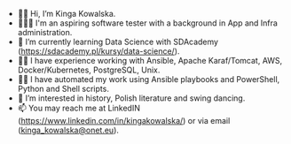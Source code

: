 - 👋🏻 Hi, I’m Kinga Kowalska.
- 👩🏻‍💻 I'm an aspiring software tester with a background in App and Infra administration. 
- 🌱 I’m currently learning Data Science with SDAcademy (https://sdacademy.pl/kursy/data-science/).
- 💪🏻 I have experience working with Ansible, Apache Karaf/Tomcat, AWS, Docker/Kubernetes, PostgreSQL, Unix.
- ✍🏻 I have automated my work using Ansible playbooks and PowerShell, Python and Shell scripts.
- 👀 I’m interested in history, Polish literature and swing dancing.
- 📫 You may reach me at LinkedIN (https://www.linkedin.com/in/kingakowalska/) or via email (kinga_kowalska@onet.eu).

<!---
kinga-kowalska/kinga-kowalska is a ✨ special ✨ repository because its `README.md` (this file) appears on your GitHub profile.
You can click the Preview link to take a look at your changes.
--->
